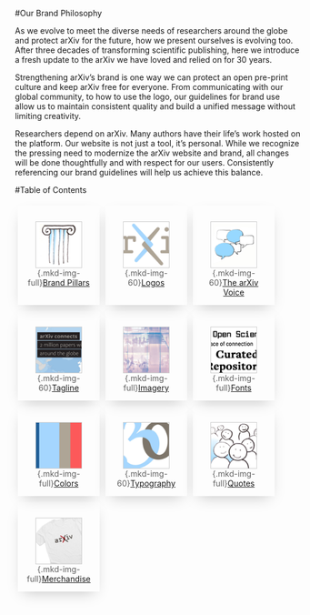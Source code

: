 #Our Brand Philosophy
<style>
blockquote {
  border-left:0;
  margin:0;
  padding:0;
}
blockquote ul {
  list-style: none;
  margin: 0;
  padding: 0;
  display: flex;
  flex-direction: row;
  flex-wrap: wrap;
  justify-content: flex-start;
}
blockquote ul li {
  width: 100%;
  padding:1em;
  margin:1%;
  -webkit-box-shadow: 0 10px 25px -10px rgba(0,0,0,0.25);
  -moz-box-shadow: 0 10px 25px -10px rgba(0,0,0,0.25);
  box-shadow: 0 10px 25px -10px rgba(0,0,0,0.25);
  text-align: center;
}
blockquote ul li img {
  height:80px;
  display:block;
  margin:1em auto 0 auto;
  border:1px solid #cecece;
}
@media (min-width: 576px) {
  blockquote ul li {
    width: 23%;
  }
}
@media (min-width: 986px) {
  blockquote ul li {
    width: 12%;
  }
}
</style>
As we evolve to meet the diverse needs of researchers around the globe and protect arXiv for the future, how we present ourselves is evolving too. After three decades of transforming scientific publishing, here we introduce a fresh update to the arXiv we have loved and relied on for 30 years.

Strengthening arXiv’s brand is one way we can protect an open pre-print culture and keep arXiv free for everyone. From communicating with our global community, to how to use the logo, our guidelines for brand use allow us to maintain consistent quality and build a unified message without limiting creativity.

Researchers depend on arXiv. Many authors have their life’s work hosted on the platform. Our website is not just a tool, it’s personal. While we recognize the pressing need to modernize the arXiv website and brand, all changes will be done thoughtfully and with respect for our users. Consistently referencing our brand guidelines will help us achieve this balance.

#Table of Contents
> - ![Illustration of a pillar](images/brand-icon-pillars.jpg){.mkd-img-full}[Brand Pillars](brand-pillars)
> - ![arXiv Logo in blue](images/brand-icon-logos.jpg){.mkd-img-60}[Logos](logos)
> - ![Illustration of chat bubbles](images/brand-icon-voice.jpg){.mkd-img-60}[The arXiv Voice](voice)
> - ![Type layered over a map](images/brand-icon-tagline.jpg){.mkd-img-60}[Tagline](tagline)
> - ![Photo of an office building through glass](images/brand-icon-images.jpg){.mkd-img-full}[Imagery](images)
> - ![Cropped words in various fonts](images/brand-icon-fonts.jpg){.mkd-img-full}[Fonts](fonts)
> - ![Color blocks in blue, brown, and pink](images/brand-icon-colors.jpg){.mkd-img-full}[Colors](colors)
> - ![cropped letterforms in blue and brown](images/brand-icon-typography.jpg){.mkd-img-60}[Typography](typography)
> - ![Illustration of happy faces](images/brand-icon-quotes.jpg){.mkd-img-full}[Quotes](quotes)
> - ![Cropped image of arXiv t-shirt](images/brand-icon-swag.jpg){.mkd-img-full}[Merchandise](swag)
